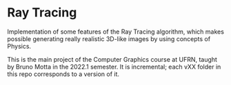 # Ray Tracing
Implementation of some features of the Ray Tracing algorithm, which makes possible generating really realistic 3D-like images by using concepts of Physics.

This is the main project of the Computer Graphics course at UFRN, taught by Bruno Motta in the 2022.1 semester. It is incremental; each vXX folder in this repo corresponds to a version of it. 
